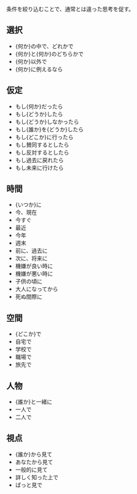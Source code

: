 条件を絞り込むことで、通常とは違った思考を促す。

## 選択

- {何か}の中で、どれかで
- {何か}と{何か}のどちらかで
- {何か}以外で
- {何か}に例えるなら

## 仮定

- もし{何か}だったら
- もし{どうか}したら
- もし{どうか}しなかったら
- もし{誰か}を{どうか}したら
- もし{どこか}に行ったら
- もし賛同するとしたら
- もし反対するとしたら
- もし過去に戻れたら
- もし未来に行けたら

## 時間

- {いつか}に
- 今、現在
- 今すぐ
- 最近
- 今年
- 週末
- 前に、過去に
- 次に、将来に
- 機嫌が良い時に
- 機嫌が悪い時に
- 子供の頃に
- 大人になってから
- 死ぬ間際に

## 空間

- {どこか}で
- 自宅で
- 学校で
- 職場で
- 旅先で

## 人物

- {誰か}と一緒に
- 一人で
- 二人で

## 視点

- {誰か}から見て
- あなたから見て
- 一般的に見て
- 詳しく知った上で
- ぱっと見で
